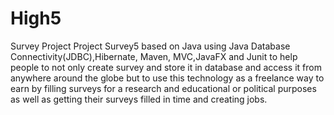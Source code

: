 # High5
Survey Project
Project Survey5 based on Java using Java Database Connectivity(JDBC),Hibernate, Maven, MVC,JavaFX and Junit to help people 
to not only create survey and store it in database and access it from anywhere around the globe but to use this technology 
as a freelance way to earn by filling surveys for a research and educational or political purposes as well as getting their 
surveys filled in time and creating jobs.